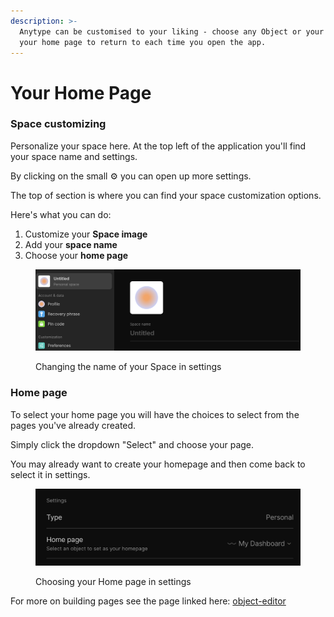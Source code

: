 ```yaml
---
description: >-
  Anytype can be customised to your liking - choose any Object or your graph as
  your home page to return to each time you open the app.
---
```


# Your Home Page

### Space customizing

Personalize your space here. At the top left of the application you'll find your space name and settings.&#x20;

By clicking on the small :gear: you can open up more settings.&#x20;

The top of section is where you can find your space customization options.&#x20;

Here's what you can do:

1. Customize your **Space image**
2. Add your **space name**
3. Choose your **home page**

<figure><img src="../../.gitbook/assets/image (35).png" alt=""><figcaption><p>Changing the name of your Space in settings</p></figcaption></figure>

### Home page

To select your home page you will have the choices to select from the pages you've already created.&#x20;

Simply click the dropdown "Select" and choose your page.&#x20;

You may already want to create your homepage and then come back to select it in settings.&#x20;

<figure><img src="../../.gitbook/assets/image (38).png" alt=""><figcaption><p>Choosing your Home page in settings</p></figcaption></figure>

For more on building pages see the page linked here: [object-editor](../object-editor/ "mention")

